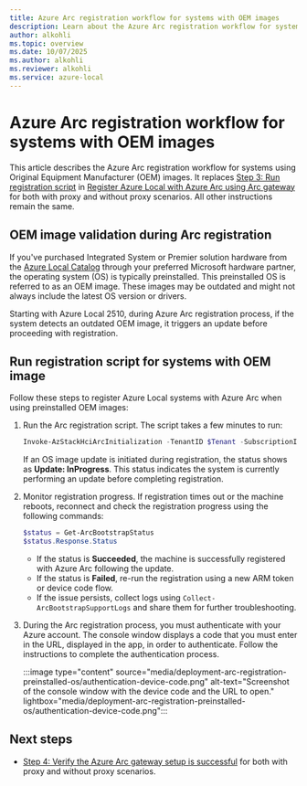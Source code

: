 ```yaml
---
title: Azure Arc registration workflow for systems with OEM images 
description: Learn about the Azure Arc registration workflow for systems with OEM images.
author: alkohli
ms.topic: overview
ms.date: 10/07/2025
ms.author: alkohli
ms.reviewer: alkohli
ms.service: azure-local
---
```


# Azure Arc registration workflow for systems with OEM images

This article describes the Azure Arc registration workflow for systems using Original Equipment Manufacturer (OEM) images. It replaces [Step 3: Run registration script](./deployment-with-azure-arc-gateway.md#step-3-run-registration-script) in [Register Azure Local with Azure Arc using Arc gateway](./deployment-with-azure-arc-gateway.md) for both with proxy and without proxy scenarios. All other instructions remain the same.

## OEM image validation during Arc registration

If you've purchased Integrated System or Premier solution hardware from the [Azure Local Catalog](https://aka.ms/AzureStackHCICatalog) through your preferred Microsoft hardware partner, the operating system (OS) is typically preinstalled. This preinstalled OS is referred to as an OEM image. These images may be outdated and might not always include the latest OS version or drivers.

Starting with Azure Local 2510, during Azure Arc registration process, if the system detects an outdated OEM image, it triggers an update before proceeding with registration.

<!--The following will go in what's new as "Key enhancements in the registration workflow"
- OS image validation. If an outdated or unsupported image is detected, the system automatically starts an update process before proceeding with the Arc registration.
- Reboot state notification. The system notifies you when a reboot is about to occur during the update phase. This notification helps inform users about the upcoming system changes.
- Timed reboot delay. A short delay (about 30 seconds) is added before rebooting, giving users time to read the warning or message on the console output.
- Enhanced status reporting: Registration cmdlet provides clearer status updates, showing sub-stages like Scan, Download, and Update to help track progress. The update stage occurs before Arc registration begins.-->

## Run registration script for systems with OEM image

Follow these steps to register Azure Local systems with Azure Arc when using preinstalled OEM images:

1. Run the Arc registration script. The script takes a few minutes to run:

    ```powershell
    Invoke-AzStackHciArcInitialization -TenantID $Tenant -SubscriptionID $Subscription -ResourceGroup $RG -Region $Region -Cloud "AzureCloud"
    ```
    
    If an OS image update is initiated during registration, the status shows as **Update: InProgress**. This status indicates the system is currently performing an update before completing registration.

1. Monitor registration progress. If registration times out or the machine reboots, reconnect and check the registration progress using the following commands:

    ```powershell
    $status = Get-ArcBootstrapStatus
    $status.Response.Status
    ```

    - If the status is **Succeeded**, the machine is successfully registered with Azure Arc following the update.
    - If the status is **Failed**, re-run the registration using a new ARM token or device code flow.
    - If the issue persists, collect logs using `Collect-ArcBootstrapSupportLogs` and share them for further troubleshooting.

1. During the Arc registration process, you must authenticate with your Azure account. The console window displays a code that you must enter in the URL, displayed in the app, in order to authenticate. Follow the instructions to complete the authentication process.

    :::image type="content" source="media/deployment-arc-registration-preinstalled-os/authentication-device-code.png" alt-text="Screenshot of the console window with the device code and the URL to open." lightbox="media/deployment-arc-registration-preinstalled-os/authentication-device-code.png":::

## Next steps
<!--confirm next steps-->
- [Step 4: Verify the Azure Arc gateway setup is successful](./deployment-with-azure-arc-gateway.md#step-4-verify-the-azure-arc-gateway-setup-is-successful) for both with proxy and without proxy scenarios.